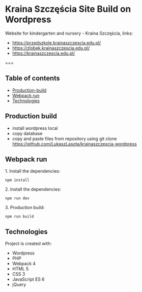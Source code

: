 # Kraina Szczęścia Site Build on Wordpress

Website for kindergarten and nursery - Kraina Szczęścia, links:
- https://przedszkole.krainaszczescia.edu.pl/
- https://zlobek.krainaszczescia.edu.pl/
- https://krainaszczescia.edu.pl/  

===

## Table of contents

- [Production-build](#Production-build)
- [Webpack run](#Webpack-run)
- [Technologies](#Technologies)

## Production build
- install wordpress local
- copy database 
- copy and paste files from repository using git clone https://github.com/LukaszLasota/krainaszczescia-wordpress

## Webpack run
1\. Install the dependencies:

```
npm install
```
2\. Install the dependencies:

```
npm run dev
```
3\. Production build:

```
npm run build
```
## Technologies

Project is created with:

- Wordpress
- PHP 
- Webpack 4
- HTML 5
- CSS 3
- JavaScript ES 6
- jQuery
